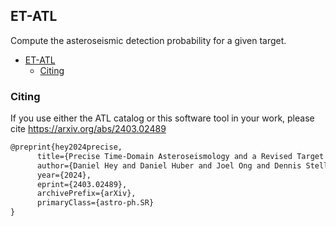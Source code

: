 ## ET-ATL

Compute the asteroseismic detection probability for a given target.

- [ET-ATL](#et-atl)
  - [Citing](#citing)


### Citing

If you use either the ATL catalog or this software tool in your work, please cite https://arxiv.org/abs/2403.02489
```tex
@preprint{hey2024precise,
      title={Precise Time-Domain Asteroseismology and a Revised Target List for TESS Solar-Like Oscillators}, 
      author={Daniel Hey and Daniel Huber and Joel Ong and Dennis Stello and Daniel Foreman-Mackey},
      year={2024},
      eprint={2403.02489},
      archivePrefix={arXiv},
      primaryClass={astro-ph.SR}
}
```
